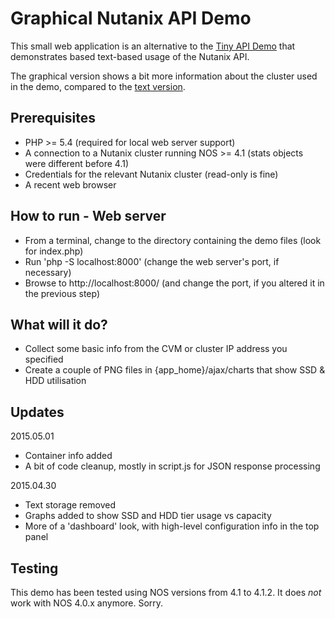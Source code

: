 # Graphical Nutanix API Demo

This small web application is an alternative to the [Tiny API Demo](https://github.com/digitalformula/public-scripts/tree/master/nutanix/api-demo) that demonstrates based text-based usage of the Nutanix API.

The graphical version shows a bit more information about the cluster used in the demo, compared to the [text version](https://github.com/digitalformula/public-scripts/tree/master/nutanix/api-demo).

## Prerequisites

- PHP >= 5.4 (required for local web server support)
- A connection to a Nutanix cluster running NOS >= 4.1 (stats objects were different before 4.1)
- Credentials for the relevant Nutanix cluster (read-only is fine)
- A recent web browser

## How to run - Web server

- From a terminal, change to the directory containing the demo files (look for index.php)
- Run 'php -S localhost:8000' (change the web server's port, if necessary)
- Browse to http://localhost:8000/ (and change the port, if you altered it in the previous step)

## What will it do?

- Collect some basic info from the CVM or cluster IP address you specified
- Create a couple of PNG files in {app_home}/ajax/charts that show SSD & HDD utilisation

## Updates

2015.05.01

- Container info added
- A bit of code cleanup, mostly in script.js for JSON response processing

2015.04.30

- Text storage removed
- Graphs added to show SSD and HDD tier usage vs capacity
- More of a 'dashboard' look, with high-level configuration info in the top panel

## Testing

This demo has been tested using NOS versions from 4.1 to 4.1.2.  It does *not* work with NOS 4.0.x anymore.  Sorry.